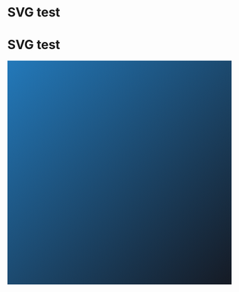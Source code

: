 # SVG test

# SVG test #

<svg xmlns="http://www.w3.org/2000/svg" width="100%" height="100%" viewBox="0 0 1 1" preserveAspectRatio="none">
<linearGradient id="g756" gradientUnits="userSpaceOnUse" x1="0%" y1="0%" x2="100%" y2="100%">
<stop stop-color="#2379BA" offset="0"/><stop stop-color="#151A24" offset="1"/>
</linearGradient>
<rect x="0" y="0" width="1" height="1" fill="url(#g756)" />
</svg>
